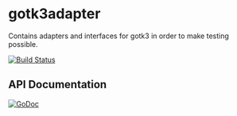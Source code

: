 # gotk3adapter

Contains adapters and interfaces for gotk3 in order to make testing possible.

[![Build Status](https://github.com/coyim/gotk3adapter/workflows/GOTK3Adapter%20CI/badge.svg)](https://github.com/coyim/gotk3adapter/actions?query=workflow%3A%22GOTK3Adapter+CI%22)

## API Documentation

[![GoDoc](https://godoc.org/github.com/coyim/gotk3adapter?status.svg)](https://godoc.org/github.com/coyim/gotk3adapter)
